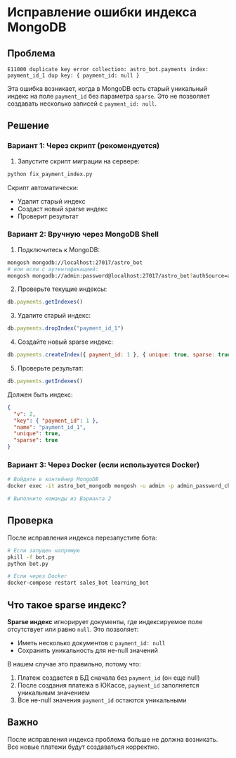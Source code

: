 # Исправление ошибки индекса MongoDB

## Проблема
```
E11000 duplicate key error collection: astro_bot.payments index: payment_id_1 dup key: { payment_id: null }
```

Эта ошибка возникает, когда в MongoDB есть старый уникальный индекс на поле `payment_id` без параметра `sparse`. Это не позволяет создавать несколько записей с `payment_id: null`.

## Решение

### Вариант 1: Через скрипт (рекомендуется)

1. Запустите скрипт миграции на сервере:
```bash
python fix_payment_index.py
```

Скрипт автоматически:
- Удалит старый индекс
- Создаст новый sparse индекс
- Проверит результат

### Вариант 2: Вручную через MongoDB Shell

1. Подключитесь к MongoDB:
```bash
mongosh mongodb://localhost:27017/astro_bot
# или если с аутентификацией:
mongosh mongodb://admin:password@localhost:27017/astro_bot?authSource=admin
```

2. Проверьте текущие индексы:
```javascript
db.payments.getIndexes()
```

3. Удалите старый индекс:
```javascript
db.payments.dropIndex("payment_id_1")
```

4. Создайте новый sparse индекс:
```javascript
db.payments.createIndex({ payment_id: 1 }, { unique: true, sparse: true })
```

5. Проверьте результат:
```javascript
db.payments.getIndexes()
```

Должен быть индекс:
```json
{
  "v": 2,
  "key": { "payment_id": 1 },
  "name": "payment_id_1",
  "unique": true,
  "sparse": true
}
```

### Вариант 3: Через Docker (если используется Docker)

```bash
# Войдите в контейнер MongoDB
docker exec -it astro_bot_mongodb mongosh -u admin -p admin_password_change_me

# Выполните команды из Варианта 2
```

## Проверка

После исправления индекса перезапустите бота:
```bash
# Если запущен напрямую
pkill -f bot.py
python bot.py

# Если через Docker
docker-compose restart sales_bot learning_bot
```

## Что такое sparse индекс?

**Sparse индекс** игнорирует документы, где индексируемое поле отсутствует или равно `null`. Это позволяет:
- Иметь несколько документов с `payment_id: null`
- Сохранить уникальность для не-null значений

В нашем случае это правильно, потому что:
1. Платеж создается в БД сначала без `payment_id` (он еще null)
2. После создания платежа в ЮКассе, `payment_id` заполняется уникальным значением
3. Все не-null значения `payment_id` остаются уникальными

## Важно

После исправления индекса проблема больше не должна возникать. Все новые платежи будут создаваться корректно.

